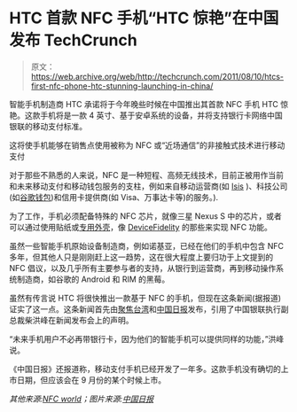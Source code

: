 # HTC 首款 NFC 手机“HTC 惊艳”在中国发布 TechCrunch

> 原文：<https://web.archive.org/web/http://techcrunch.com/2011/08/10/htcs-first-nfc-phone-htc-stunning-launching-in-china/>

智能手机制造商 HTC 承诺将于今年晚些时候在中国推出其首款 NFC 手机 HTC 惊艳。这款手机将是一款 4 英寸、基于安卓系统的设备，并将支持银行卡网络中国银联的移动支付标准。

这将使手机能够在销售点使用被称为 NFC 或“近场通信”的非接触式技术进行移动支付

对于那些不熟悉的人来说，NFC 是一种短程、高频无线技术，目前正被用作当前和未来移动支付和移动钱包服务的支柱，例如来自移动运营商(如 [Isis](https://web.archive.org/web/20230203113729/http://www.paywithisis.com/) )、科技公司(如[谷歌钱包](https://web.archive.org/web/20230203113729/http://www.google.com/wallet))和信用卡提供商(如 Visa、万事达卡等)的服务。).

为了工作，手机必须配备特殊的 NFC 芯片，就像三星 Nexus S 中的芯片，或者可以通过使用贴纸或[专用外壳](https://web.archive.org/web/20230203113729/https://techcrunch.com/2010/05/17/visa-officially-announces-their-case-that-turns-your-iphone-into-a-credit-card-and-weve-got-pics/)，像 [DeviceFidelity](https://web.archive.org/web/20230203113729/http://www.devicefidelity.com/) 的那些来实现 NFC 功能。

虽然一些智能手机原始设备制造商，例如诺基亚，已经在他们的手机中包含 NFC 多年，但其他人只是刚刚赶上这一趋势，这在很大程度上要归功于上文提到的 NFC 倡议，以及几乎所有主要参与者的支持，从银行到运营商，再到移动操作系统制造商，如谷歌的 Android 和 RIM 的黑莓。

虽然有传言说 HTC 将很快推出一款基于 NFC 的手机，但现在这条新闻(据报道)证实了这一点。这条新闻首先由[聚焦台湾](https://web.archive.org/web/20230203113729/http://focustaiwan.tw/ShowNews/WebNews_Detail.aspx?Type=aALL&ID=201108090047)和[中国日报](https://web.archive.org/web/20230203113729/http://www.chinadaily.com.cn/cndy/2011-08/10/content_13081696.htm)发布，引用了中国银联执行副总裁柴洪峰在新闻发布会上的声明。

“未来手机用户不必再带银行卡，因为他们的智能手机可以提供同样的功能，”洪峰说。

《中国日报》还报道称，移动支付手机已经开发了一年多。这款手机没有确切的上市日期，但应该会在 9 月份的某个时候上市。

*其他来源:[NFC world](https://web.archive.org/web/20230203113729/http://www.nearfieldcommunicationsworld.com/2011/08/10/39001/htc-nfc-phone-to-go-on-sale-in-china)；图片来源:[中国日报](https://web.archive.org/web/20230203113729/http://www.chinadaily.com.cn/cndy/2011-08/10/content_13081696.htm)*